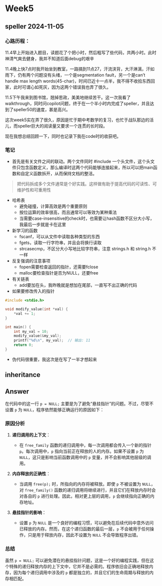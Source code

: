# Week5

## speller 2024-11-05

### 心路历程：

11.4早上开始进入题目，读题花了个把小时，然后粗写了些代码，共两小时。此时神清气爽去健身，我并不知道后面debug的艰辛

11.4晚上快7点时我开始坐到教室，一路搞到11点27，汗流浃背，大汗淋漓，汗如雨下，仍有两个问题没有头绪，一个是segmentation fault，另一个是can’t handle max length words(45-char)，时间已近十一点半，我不得不收拾东西回家，此时可谓心如死灰，因为这两个错误我也弄了很久。

11.5下午我来到图书馆，翘掉思政，美美地继续苦干。这一次我看了walkthrough，同时问copilot问题，终于在一个半小时内完成了speller，并且达到了speller50的速度，甚是高兴。

这次week5实在弄了很久，原因是忙于期中考数学的复习，也忙于战队那边的活儿，而speller巨大的阅读量又要求一个连贯的长时段。

现在我想总结回顾一下，同时也记录下我在code时的收获吧。

### 笔记

- 首先是有关文件之间的联动。两个文件同时 #include 一个头文件，这个头文件只包含函数定义，那么编译时这两个代码能够连接起来，所以可以把main函数和自定义函数拆开，从而保持文档的整洁。

> 把代码拆成多个文件通常是个好实践。这样做有助于提高代码的可读性、可维护性和可重用性
> 
- 哈希表
    - 避免碰撞，计算高效是两个重要原则
    - 按位运算的效率很高，而且通常可以等效为某种乘法
    - 当需要case-insensitive的check时，也需要让hash函数不区分大小写，我最后一步就是卡在这里
- 新学习的函数
    - fscanf，可以从文件中读取各种类型的东西
    - fgets，读取一行字符串，并且会将换行读取
    - strcasecmp，不区分大小写地比较字符串，注意 strings.h 和 string.h 不一样
- 反复强调的注意事项
    - fopen需要检查返回的指针，还需要fclose
    - malloc要检查指针是否为NULL，还要free
- 有关链表
    - add要加在头，我昨晚就是想加在尾部，一直写不出正确的代码
- 如果要修改传入的指针

```c
#include <stdio.h>

void modify_value(int *val) {
    *val += 1;
}

int main() {
    int my_val = 10;
    modify_value(&my_val);
    printf("%d\n", my_val);  // 输出: 11
    return 0;
}
```

- 伪代码很重要，我这次是在写了一半才想起来
## inheritance
## Answer

在代码中的这一行 `p = NULL;` 主要是为了避免“悬挂指针”的问题。不过，尽管不设置 `p` 为 `NULL`，程序依然能够正确运行的原因如下：

### 原因分析

1. **递归调用的上下文**：
   - 在 `free_family` 函数的递归调用中，每一次调用都会传入一个新的指针 `p`。每次调用中，`p` 指向当前正在释放的人的内存。如果不设置 `p` 为 `NULL`，这只是影响当前函数调用中的 `p` 变量，并不会影响其他层级的调用。

2. **内存释放的正确性**：
   - 当调用 `free(p);` 时，所指向的内存将被释放。即使 `p` 不被设置为 `NULL`，对 `free_family()` 函数的递归调用将继续进行，并且它们在释放内存时会对各自的 `p` 进行处理。因此，相对更上层的调用，`p` 会继续指向正确的内存地址。

3. **悬挂指针的影响**：
   - 设置 `p` 为 `NULL` 是一个良好的编程习惯，可以避免在后续代码中意外访问已释放的内存。然而，在这个递归函数的最后一层，`p` 不会被用于任何操作，只是用于释放内存，因此不设置为 `NULL` 不会导致程序出错。

### 总结
虽然 `p = NULL;` 可以避免潜在的悬挂指针问题，这是一个好的编程实践，但在这个特殊的递归释放内存的上下文中，它并不是必需的。程序依旧会正确地释放内存，因为每个递归调用中涉及的 `p` 都是独立的，并且它们的生命周期与释放的内存相匹配。
